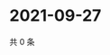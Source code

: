 # 2021-09-27

共 0 条

<!-- BEGIN WEIBO -->
<!-- 最后更新时间 Mon Sep 27 2021 10:24:51 GMT+0800 (China Standard Time) -->

<!-- END WEIBO -->
